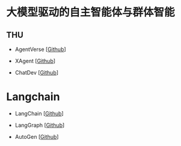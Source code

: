 # 大模型驱动的自主智能体与群体智能

## THU

- AgentVerse [[Github](https://github.com/OpenBMB/AgentVerse)]

- XAgent [[Github](https://github.com/OpenBMB/XAgent)]

- ChatDev [[Github](https://github.com/OpenBMB/ChatDev)]

# Langchain

- LangChain [[Github](https://github.com/langchain-ai/langchain)]

- LangGraph [[Github](https://github.com/langchain-ai/langgraph)]

- AutoGen [[Github](https://github.com/microsoft/autogen)]